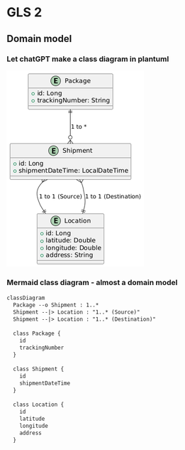 # GLS 2

## Domain model

### Let chatGPT make a class diagram in plantuml

![Class diagram](./docs/gls2_class_diagram.png)

### Mermaid class diagram - almost a domain model

```mermaid
classDiagram
  Package --o Shipment : 1..*
  Shipment --|> Location : "1..* (Source)"
  Shipment --|> Location : "1..* (Destination)"

  class Package {
    id
    trackingNumber
  }

  class Shipment {
    id
    shipmentDateTime
  }

  class Location {
    id
    latitude
    longitude
    address
  }
```
